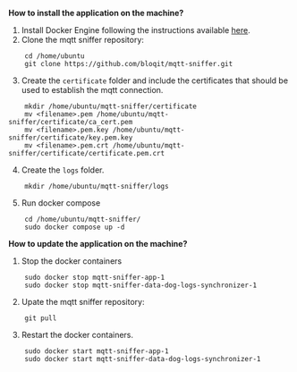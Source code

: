 **How to install the application on the machine?**

1. Install Docker Engine following the instructions available [here](https://docs.docker.com/engine/install/ubuntu/).
2. Clone the mqtt sniffer repository:
```
    cd /home/ubuntu
    git clone https://github.com/bloqit/mqtt-sniffer.git
```
3. Create the ``certificate`` folder and include the certificates that should be used to establish the mqtt connection.
```
    mkdir /home/ubuntu/mqtt-sniffer/certificate
    mv <filename>.pem /home/ubuntu/mqtt-sniffer/certificate/ca_cert.pem
    mv <filename>.pem.key /home/ubuntu/mqtt-sniffer/certificate/key.pem.key
    mv <filename>.pem.crt /home/ubuntu/mqtt-sniffer/certificate/certificate.pem.crt
```
4. Create the ``logs`` folder.
```
    mkdir /home/ubuntu/mqtt-sniffer/logs
```
5. Run docker compose
```
    cd /home/ubuntu/mqtt-sniffer/
    sudo docker compose up -d
```

**How to update the application on the machine?**

1. Stop the docker containers
```
    sudo docker stop mqtt-sniffer-app-1
    sudo docker stop mqtt-sniffer-data-dog-logs-synchronizer-1
```
2. Upate the mqtt sniffer repository:
```
    git pull
```
3. Restart the docker containers.
```
    sudo docker start mqtt-sniffer-app-1
    sudo docker start mqtt-sniffer-data-dog-logs-synchronizer-1
```